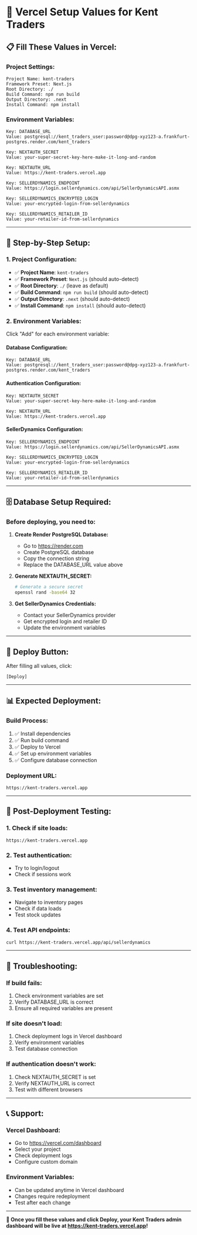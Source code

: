# 🚀 Vercel Setup Values for Kent Traders

## 📋 **Fill These Values in Vercel:**

### **Project Settings:**
```
Project Name: kent-traders
Framework Preset: Next.js
Root Directory: ./
Build Command: npm run build
Output Directory: .next
Install Command: npm install
```

### **Environment Variables:**
```
Key: DATABASE_URL
Value: postgresql://kent_traders_user:password@dpg-xyz123-a.frankfurt-postgres.render.com/kent_traders

Key: NEXTAUTH_SECRET
Value: your-super-secret-key-here-make-it-long-and-random

Key: NEXTAUTH_URL
Value: https://kent-traders.vercel.app

Key: SELLERDYNAMICS_ENDPOINT
Value: https://login.sellerdynamics.com/api/SellerDynamicsAPI.asmx

Key: SELLERDYNAMICS_ENCRYPTED_LOGIN
Value: your-encrypted-login-from-sellerdynamics

Key: SELLERDYNAMICS_RETAILER_ID
Value: your-retailer-id-from-sellerdynamics
```

---

## 🔧 **Step-by-Step Setup:**

### **1. Project Configuration:**
- ✅ **Project Name**: `kent-traders`
- ✅ **Framework Preset**: `Next.js` (should auto-detect)
- ✅ **Root Directory**: `./` (leave as default)
- ✅ **Build Command**: `npm run build` (should auto-detect)
- ✅ **Output Directory**: `.next` (should auto-detect)
- ✅ **Install Command**: `npm install` (should auto-detect)

### **2. Environment Variables:**
Click "Add" for each environment variable:

#### **Database Configuration:**
```
Key: DATABASE_URL
Value: postgresql://kent_traders_user:password@dpg-xyz123-a.frankfurt-postgres.render.com/kent_traders
```

#### **Authentication Configuration:**
```
Key: NEXTAUTH_SECRET
Value: your-super-secret-key-here-make-it-long-and-random
```

```
Key: NEXTAUTH_URL
Value: https://kent-traders.vercel.app
```

#### **SellerDynamics Configuration:**
```
Key: SELLERDYNAMICS_ENDPOINT
Value: https://login.sellerdynamics.com/api/SellerDynamicsAPI.asmx
```

```
Key: SELLERDYNAMICS_ENCRYPTED_LOGIN
Value: your-encrypted-login-from-sellerdynamics
```

```
Key: SELLERDYNAMICS_RETAILER_ID
Value: your-retailer-id-from-sellerdynamics
```

---

## 🗄️ **Database Setup Required:**

### **Before deploying, you need to:**

1. **Create Render PostgreSQL Database:**
   - Go to https://render.com
   - Create PostgreSQL database
   - Copy the connection string
   - Replace the DATABASE_URL value above

2. **Generate NEXTAUTH_SECRET:**
   ```bash
   # Generate a secure secret
   openssl rand -base64 32
   ```

3. **Get SellerDynamics Credentials:**
   - Contact your SellerDynamics provider
   - Get encrypted login and retailer ID
   - Update the environment variables

---

## 🚀 **Deploy Button:**

After filling all values, click:
```
[Deploy]
```

---

## 📊 **Expected Deployment:**

### **Build Process:**
1. ✅ Install dependencies
2. ✅ Run build command
3. ✅ Deploy to Vercel
4. ✅ Set up environment variables
5. ✅ Configure database connection

### **Deployment URL:**
```
https://kent-traders.vercel.app
```

---

## 🧪 **Post-Deployment Testing:**

### **1. Check if site loads:**
```
https://kent-traders.vercel.app
```

### **2. Test authentication:**
- Try to login/logout
- Check if sessions work

### **3. Test inventory management:**
- Navigate to inventory pages
- Check if data loads
- Test stock updates

### **4. Test API endpoints:**
```bash
curl https://kent-traders.vercel.app/api/sellerdynamics
```

---

## 🔧 **Troubleshooting:**

### **If build fails:**
1. Check environment variables are set
2. Verify DATABASE_URL is correct
3. Ensure all required variables are present

### **If site doesn't load:**
1. Check deployment logs in Vercel dashboard
2. Verify environment variables
3. Test database connection

### **If authentication doesn't work:**
1. Check NEXTAUTH_SECRET is set
2. Verify NEXTAUTH_URL is correct
3. Test with different browsers

---

## 📞 **Support:**

### **Vercel Dashboard:**
- Go to https://vercel.com/dashboard
- Select your project
- Check deployment logs
- Configure custom domain

### **Environment Variables:**
- Can be updated anytime in Vercel dashboard
- Changes require redeployment
- Test after each change

---

**🎯 Once you fill these values and click Deploy, your Kent Traders admin dashboard will be live at https://kent-traders.vercel.app!** 